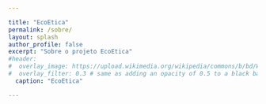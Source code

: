 ```yaml
---

title: "EcoEtica"
permalink: /sobre/
layout: splash
author_profile: false
excerpt: "Sobre o projeto EcoEtica"
#header:
#  overlay_image: https://upload.wikimedia.org/wikipedia/commons/b/bd/Wall_street_of_the_tombs_sacred_way_Kerameikos_Athens.jpg
#  overlay_filter: 0.3 # same as adding an opacity of 0.5 to a black background
  caption: "EcoEtica"

---
```


